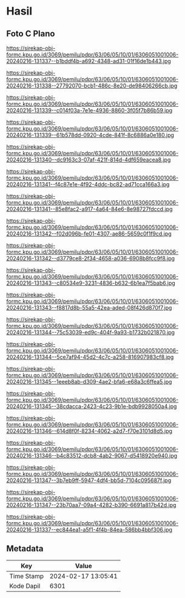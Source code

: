 # Hasil

## Foto C Plano

https://sirekap-obj-formc.kpu.go.id/3069/pemilu/pdpr/63/06/05/10/01/6306051001006-20240216-131337--b1bddf4b-a692-4348-ad31-01f16de1b443.jpg

https://sirekap-obj-formc.kpu.go.id/3069/pemilu/pdpr/63/06/05/10/01/6306051001006-20240216-131338--27792070-bcb1-486c-8e20-de98406266cb.jpg

https://sirekap-obj-formc.kpu.go.id/3069/pemilu/pdpr/63/06/05/10/01/6306051001006-20240216-131339--c014f03a-7e1e-4936-8860-3f05f7b86b59.jpg

https://sirekap-obj-formc.kpu.go.id/3069/pemilu/pdpr/63/06/05/10/01/6306051001006-20240216-131339--61b578dd-0920-4cde-841f-8c6886a0e180.jpg

https://sirekap-obj-formc.kpu.go.id/3069/pemilu/pdpr/63/06/05/10/01/6306051001006-20240216-131340--dc9163c3-07af-421f-814d-4df659eacea8.jpg

https://sirekap-obj-formc.kpu.go.id/3069/pemilu/pdpr/63/06/05/10/01/6306051001006-20240216-131341--f4c87e1e-4f92-4ddc-bc82-ad71cca166a3.jpg

https://sirekap-obj-formc.kpu.go.id/3069/pemilu/pdpr/63/06/05/10/01/6306051001006-20240216-131341--85e8fac2-a917-4a64-84e6-8e98727fdccd.jpg

https://sirekap-obj-formc.kpu.go.id/3069/pemilu/pdpr/63/06/05/10/01/6306051001006-20240216-131342--f02d096b-fe01-4307-ae86-5659c0f1f9cd.jpg

https://sirekap-obj-formc.kpu.go.id/3069/pemilu/pdpr/63/06/05/10/01/6306051001006-20240216-131342--d3779ce8-2f34-4658-a036-6908b8fcc9f8.jpg

https://sirekap-obj-formc.kpu.go.id/3069/pemilu/pdpr/63/06/05/10/01/6306051001006-20240216-131343--c80534e9-3231-4836-b632-6b1ea7f5bab6.jpg

https://sirekap-obj-formc.kpu.go.id/3069/pemilu/pdpr/63/06/05/10/01/6306051001006-20240216-131343--f8817d8b-55a5-42ea-aded-08f426d870f7.jpg

https://sirekap-obj-formc.kpu.go.id/3069/pemilu/pdpr/63/06/05/10/01/6306051001006-20240216-131344--75c53039-ed9c-404f-9a93-b1732b021870.jpg

https://sirekap-obj-formc.kpu.go.id/3069/pemilu/pdpr/63/06/05/10/01/6306051001006-20240216-131344--5ce7af94-45d2-4c7c-a258-816907983cf8.jpg

https://sirekap-obj-formc.kpu.go.id/3069/pemilu/pdpr/63/06/05/10/01/6306051001006-20240216-131345--1eeeb8ab-d309-4ae2-bfa6-e68a3c6ffea5.jpg

https://sirekap-obj-formc.kpu.go.id/3069/pemilu/pdpr/63/06/05/10/01/6306051001006-20240216-131345--38cdacca-2423-4c23-9b1e-bdb9928050a4.jpg

https://sirekap-obj-formc.kpu.go.id/3069/pemilu/pdpr/63/06/05/10/01/6306051001006-20240216-131346--614d8f0f-8234-4062-a2d7-f70e3101d8d5.jpg

https://sirekap-obj-formc.kpu.go.id/3069/pemilu/pdpr/63/06/05/10/01/6306051001006-20240216-131346--b4c83512-dcb8-4ab2-9067-d5418920e940.jpg

https://sirekap-obj-formc.kpu.go.id/3069/pemilu/pdpr/63/06/05/10/01/6306051001006-20240216-131347--3b7eb9ff-5947-4df4-bb5d-7104c095687f.jpg

https://sirekap-obj-formc.kpu.go.id/3069/pemilu/pdpr/63/06/05/10/01/6306051001006-20240216-131347--23b70aa7-09a4-4282-b390-6691a817b42d.jpg

https://sirekap-obj-formc.kpu.go.id/3069/pemilu/pdpr/63/06/05/10/01/6306051001006-20240216-131337--ec844ea1-a5f1-4f4b-84ea-586bb4bbf306.jpg


## Metadata

| Key        | Value               |
| ---------- | ------------------- |
| Time Stamp | 2024-02-17 13:05:41 |
| Kode Dapil | 6301                |



